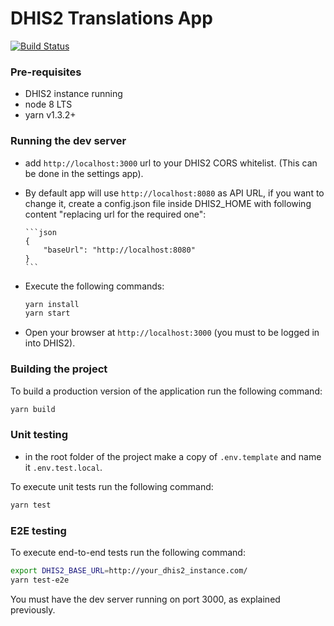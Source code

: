 # DHIS2 Translations App

[![Build Status](https://travis-ci.com/dhis2/translations-app.svg)](https://travis-ci.com/dhis2/translations-app)

### Pre-requisites

-   DHIS2 instance running
-   node 8 LTS
-   yarn v1.3.2+

### Running the dev server

-   add `http://localhost:3000` url to your DHIS2 CORS whitelist. (This can be done in the settings app).

-   By default app will use `http://localhost:8080` as API URL, if you want to change it, create a config.json file
    inside DHIS2_HOME with following content "replacing url for the required one":

        ```json
        {
            "baseUrl": "http://localhost:8080"
        }
        ```

*   Execute the following commands:

    ```sh
    yarn install
    yarn start
    ```

*   Open your browser at `http://localhost:3000` (you must to be logged in into DHIS2).

### Building the project

To build a production version of the application run the following command:

```sh
yarn build
```

### Unit testing

-   in the root folder of the project make a copy of `.env.template` and name it `.env.test.local`.

To execute unit tests run the following command:

```sh
yarn test
```

### E2E testing

To execute end-to-end tests run the following command:

```sh
export DHIS2_BASE_URL=http://your_dhis2_instance.com/
yarn test-e2e
```

You must have the dev server running on port 3000, as explained previously.
